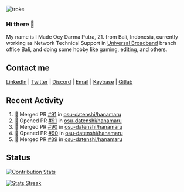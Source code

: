 ![troke](https://cardivo.vercel.app/api?name=I%20Made%20Ocy%20Darma%20Putra&description=Just%20pull-stack%20developer&image=https://avatars.githubusercontent.com/u/10250068?v=4&backgroundColor=%23DE834D)

### Hi there 👋

My name is I Made Ocy Darma Putra, 21. from Bali, Indonesia, currently working as Network Technical Support in [Universal Broadband](https://universal.net.id) branch office Bali, and doing some hobby like gaming, editing, and others.

## Contact me

[LinkedIn](https://linkedin.com/in/troke) | [Twitter](https://twitter.com/darma_ochi) | [Discord](https://link.troke.id/discord) | <a href="mailto:ochi@troke.id">Email</a> | [Keybase](https://keybase.io/troke) | [Gitlab](https://gitlab.com/troke12)

## Recent Activity

<!--START_SECTION:activity-->
1. 🎉 Merged PR [#91](https://github.com/osu-datenshi/hanamaru/pull/91) in [osu-datenshi/hanamaru](https://github.com/osu-datenshi/hanamaru)
2. 💪 Opened PR [#91](https://github.com/osu-datenshi/hanamaru/pull/91) in [osu-datenshi/hanamaru](https://github.com/osu-datenshi/hanamaru)
3. 🎉 Merged PR [#90](https://github.com/osu-datenshi/hanamaru/pull/90) in [osu-datenshi/hanamaru](https://github.com/osu-datenshi/hanamaru)
4. 💪 Opened PR [#90](https://github.com/osu-datenshi/hanamaru/pull/90) in [osu-datenshi/hanamaru](https://github.com/osu-datenshi/hanamaru)
5. 🎉 Merged PR [#89](https://github.com/osu-datenshi/hanamaru/pull/89) in [osu-datenshi/hanamaru](https://github.com/osu-datenshi/hanamaru)
<!--END_SECTION:activity-->

## Status

[![Contribution Stats](https://github-contribution-stats.vercel.app/api/?username=troke12)](https://github.com/LordDashMe/github-contribution-stats/)

[![Stats Streak](https://github-readme-streak-stats.herokuapp.com/?user=troke12)](https://github.com/troke12/)
